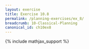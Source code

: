 ```yaml
---
layout: exercise
title: Exercise 10.8
permalink: /planning-exercises/ex_8/
breadcrumb: 10-Classical-Planning
canonical_id: ch10ex8
---
```


{% include mathjax_support %}
